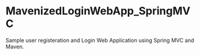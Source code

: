 # MavenizedLoginWebApp_SpringMVC
Sample user registeration and Login Web Application using Spring MVC and Maven.
